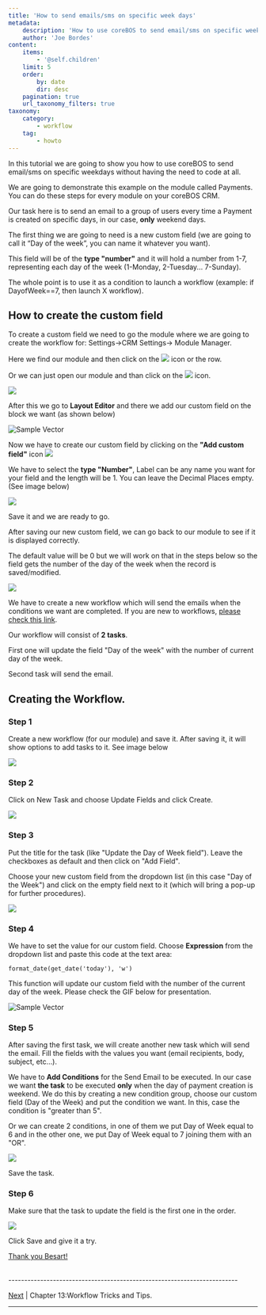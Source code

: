 ```yaml
---
title: 'How to send emails/sms on specific week days'
metadata:
    description: 'How to use coreBOS to send email/sms on specific weekdays without having the need to code at all.'
    author: 'Joe Bordes'
content:
    items:
        - '@self.children'
    limit: 5
    order:
        by: date
        dir: desc
    pagination: true
    url_taxonomy_filters: true
taxonomy:
    category:
        - workflow
    tag:
        - howto
---
```


In this tutorial we are going to show you how to use coreBOS to send
email/sms on specific weekdays without having the need to code at all.

We are going to demonstrate this example on the module called Payments.
You can do these steps for every module on your coreBOS CRM.

Our task here is to send an email to a group of users every time a
Payment is created on specific days, in our case, **only** weekend days.

The first thing we are going to need is a new custom field (we are going
to call it “Day of the week”, you can name it whatever you want).

This field will be of the **type "number"** and it will hold a number
from 1-7, representing each day of the week (1-Monday, 2-Tuesday...
7-Sunday).

The whole point is to use it as a condition to launch a workflow
(example: if DayofWeek==7, then launch X workflow).

How to create the custom field
------------------------------

To create a custom field we need to go the module where we are going to
create the workflow for: Settings-&gt;CRM Settings-&gt; Module Manager.

Here we find our module and then click on the
![](image8.png?width=3%) icon or the row.

Or we can just open our module and than click on the
![](image8.png?width=3%) icon.

![](image2.png?width=100%)

After this we go to **Layout Editor** and there we add our custom field
on the block we want (as shown below)

![Sample Vector](image1.gif?resize=750,300)

Now we have to create our custom field by clicking on the **"Add custom
field"** icon ![](image3.png?width=3%)

We have to select the **type "Number"**, Label can be any name you want
for your field and the length will be 1. You can leave the Decimal
Places empty. (See image below)

![](image10.png?width=100%)

Save it and we are ready to go.

After saving our new custom field, we can go back to our module to see
if it is displayed correctly.

The default value will be 0 but we will work on that in the steps below
so the field gets the number of the day of the week when the record is
saved/modified.

![](image6.png?width=100%)


We have to create a new workflow which will send the emails when the
conditions we want are completed. If you are new to workflows, [please
check this link](http://localhost/coreBOSDocumentation/configuration-tools/workflow/workflow_stepbystep).

Our workflow will consist of **2 tasks**.

First one will update the field "Day of the week" with the number of
current day of the week.

Second task will send the email.

Creating the Workflow.
----------------------

### Step 1

Create a new workflow (for our module) and save it. After saving it, it
will show options to add tasks to it. See image below

![](image4.png?width=100%)

### Step 2

Click on New Task and choose Update Fields and click Create.

![](image11.png?width=100%)

### Step 3

Put the title for the task (like "Update the Day of Week field"). Leave
the checkboxes as default and then click on "Add Field".

Choose your new custom field from the dropdown list (in this case "Day
of the Week") and click on the empty field next to it (which will bring
a pop-up for further procedures).

![](image12.png?width=100%)

### Step 4

We have to set the value for our custom field. Choose **Expression**
from the dropdown list and paste this code at the text area:

    format_date(get_date('today'), 'w')

This function will update our custom field with the number of the
current day of the week. Please check the GIF below for presentation.


![Sample Vector](image9.gif?resize=750,300)




### Step 5

After saving the first task, we will create another new task which will
send the email. Fill the fields with the values you want (email
recipients, body, subject, etc...).

We have to **Add Conditions** for the Send Email to be executed. In our
case we want **the task** to be executed **only** when the day of
payment creation is weekend. We do this by creating a new condition
group, choose our custom field (Day of the Week) and put the condition
we want. In this, case the condition is "greater than 5".

Or we can create 2 conditions, in one of them we put Day of Week equal
to 6 and in the other one, we put Day of Week equal to 7 joining them
with an "OR".

![](emailcondition.png?width=100%)
 
Save the task.

### Step 6

Make sure that the task to update the field is the first one in the
order.

![](taskorder.png?width=100%)

Click Save and give it a try.

[Thank you Besart!](https://github.com/besartmarku)


<br>
------------------------------------------------------------------------

[Next](http://localhost/coreBOSDocumentation/configuration-tools/workflow/workflow_tricksandtips) | Chapter 13:Workflow Tricks and Tips.

------------------------------------------------------------------------